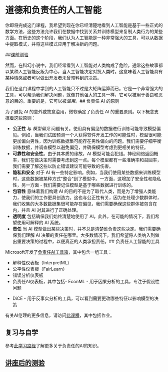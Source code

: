 # 道德和负责任的人工智能

你即将完成这门课程，我希望到现在你已经清楚地看到人工智能是基于一些正式的数学方法，这些方法允许我们在数据中找到关系并训练模型来复制人类行为的某些方面。在历史的这个阶段，我们认为人工智能是一种非常强大的工具，可以从数据中提取模式，并将这些模式应用于解决新的问题。

##[课前测验](https://white-water-09ec41f0f.azurestaticapps.net/quiz/5/)

然而，在科幻小说中，我们经常看到人工智能对人类构成了危险。通常这些故事都以某种人工智能反叛为中心，当人工智能决定对抗人类时。这意味着人工智能具有某种情感或者可以做出开发者未曾预料到的决策。

我们在这门课程中学到的人工智能只不过是大矩阵运算而已。它是一个非常强大的工具，可以帮助我们解决问题，就像其他强大的工具一样，它可以被用于善良和恶意的目的。重要的是，它可以被*滥用*。## 负责任 AI 的原则

为了避免 AI 的意外或故意滥用，微软确定了负责任 AI 的重要原则。以下概念支撑着这些原则：

- **公正性** 与 *模型偏见* 问题有关。使用具有偏见的数据进行训练可能导致模型偏见。例如，当我们试图预测一个人获得软件开发工作的可能性时，模型很可能更加偏向男性，因为训练数据集可能存在男性偏向的问题。我们需要仔细平衡训练数据，并调查模型以避免偏见，并确保模型考虑到更相关的特征。
- **可靠性和安全性**。由于其本质的缘故，AI 模型可能会犯错。神经网络返回概率，我们在做决策时需要考虑到这一点。每个模型都有一些准确率和召回率，我们需要了解这些以防止错误建议可能导致的伤害。
- **隐私和安全** 对于 AI 有一些特定影响。例如，当我们使用某些数据来训练模型时，这些数据被某种方式"整合"到了模型中。一方面，这增加了安全性和隐私性，另一方面 - 我们需要记住模型是基于哪些数据进行训练的。
- **包容性** 意味着我们构建 AI 的目的不是为了取代人类，而是为了增强人类能力，使我们的工作更具创造力。这也与公正性有关，因为在处理少数群体时，我们收集的大多数数据集很可能存在偏见，我们需要确保这些群体被包含在内，并且 AI 对其进行了正确处理。
- **透明度** 包括确保我们始终清楚地使用了 AI。此外，在可能的情况下，我们希望使用可解释的 AI 系统。
- **责任** 当 AI 模型做出某些决策时，并不总是清楚谁负责这些决定。我们需要确保我们理解 AI 决策的责任在哪里。大多数情况下，我们希望将人类纳入到做出重要决策的过程中，以便真正的人类承担责任。## 负责任人工智能的工具

Microsoft开发了[负责任AI工具箱](https://github.com/microsoft/responsible-ai-toolbox)，其中包含一组工具：

* 解释性仪表板（InterpretML）
* 公平性仪表板（FairLearn）
* 错误分析仪表板
* 负责任AI仪表板，其中包括- EconML - 用于因果分析的工具，专注于假设性问题
- DiCE - 用于反事实分析的工具，可以看到需要更改哪些特征以影响模型的决策

有关AI伦理的更多信息，请访问[此课程](https://github.com/microsoft/ML-For-Beginners/tree/main/1-Introduction/3-fairness?WT.mc_id=academic-77998-cacaste)，其中包括作业。

## 复习与自学

参考[此学习路径](https://docs.microsoft.com/learn/modules/responsible-ai-principles/?WT.mc_id=academic-77998-cacaste)了解更多关于负责任的AI的知识。

## [讲座后的测验](https://white-water-09ec41f0f.azurestaticapps.net/quiz/6/)